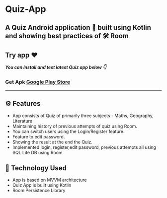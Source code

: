 # Quiz-App
## A Quiz Android application 📱 built using Kotlin and showing best practices of 🛠️ Room

## Try app ♥️
***You can Install and test latest Quiz app below 👇*** <br> 

### Get Apk [Google Play Store](https://play.google.com/store/apps/details?id=com.pratyaksh_khurana.quizz)
------------

## ⚙️ Features
- App consists of Quiz of primarily three subjects - Maths, Geography, Literature
- Maintaining history of previous attempts of quiz using Room.
- You can switch users using the Login/Register feature.
- Feature to edit password.
- Showing the result at the end the Quiz.
- Implemented login, register,edit password, previous attempts all using SQL Lite DB using Room

## 🚀 Technology Used
- App is based on MVVM architecture
- Quiz App is built using Kotlin
- Room Persistence Library

